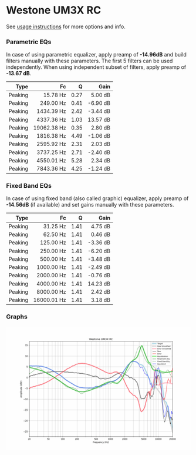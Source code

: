 # Westone UM3X RC
See [usage instructions](https://github.com/jaakkopasanen/AutoEq#usage) for more options and info.

### Parametric EQs
In case of using parametric equalizer, apply preamp of **-14.96dB** and build filters manually
with these parameters. The first 5 filters can be used independently.
When using independent subset of filters, apply preamp of **-13.67 dB**.

| Type    | Fc          |    Q | Gain     |
|--------:|------------:|-----:|---------:|
| Peaking | 15.78 Hz    | 0.27 | 5.00 dB  |
| Peaking | 249.00 Hz   | 0.41 | -6.90 dB |
| Peaking | 1434.39 Hz  | 2.42 | -3.44 dB |
| Peaking | 4337.36 Hz  | 1.03 | 13.57 dB |
| Peaking | 19062.38 Hz | 0.35 | 2.80 dB  |
| Peaking | 1816.38 Hz  | 4.49 | -1.06 dB |
| Peaking | 2595.92 Hz  | 2.31 | 2.03 dB  |
| Peaking | 3737.25 Hz  | 2.71 | -2.40 dB |
| Peaking | 4550.01 Hz  | 5.28 | 2.34 dB  |
| Peaking | 7843.36 Hz  | 4.25 | -1.24 dB |

### Fixed Band EQs
In case of using fixed band (also called graphic) equalizer, apply preamp of **-14.56dB**
(if available) and set gains manually with these parameters.

| Type    | Fc          |    Q | Gain     |
|--------:|------------:|-----:|---------:|
| Peaking | 31.25 Hz    | 1.41 | 4.75 dB  |
| Peaking | 62.50 Hz    | 1.41 | 0.46 dB  |
| Peaking | 125.00 Hz   | 1.41 | -3.36 dB |
| Peaking | 250.00 Hz   | 1.41 | -6.20 dB |
| Peaking | 500.00 Hz   | 1.41 | -3.48 dB |
| Peaking | 1000.00 Hz  | 1.41 | -2.49 dB |
| Peaking | 2000.00 Hz  | 1.41 | -0.76 dB |
| Peaking | 4000.00 Hz  | 1.41 | 14.23 dB |
| Peaking | 8000.00 Hz  | 1.41 | 2.42 dB  |
| Peaking | 16000.01 Hz | 1.41 | 3.18 dB  |

### Graphs
![](./Westone%20UM3X%20RC.png)